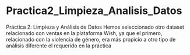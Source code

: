 # Practica2_Limpieza_Analisis_Datos
Práctica 2: Limpieza y Análisis de Datos
Hemos seleccionado otro dataset relacionado con ventas en la plataforma Wish, ya que el primero, relacionado con la violencia de género, era más propicio a otro tipo de análisis diferente el requerido en la práctica
